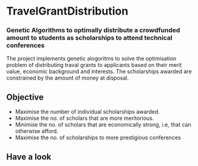 # TravelGrantDistribution
### Genetic Algorithms to optimally distribute a crowdfunded amount to students as scholarships to attend technical conferences

The project implements genetic alogoritms to solve the optimisation problem of distributing traval grants to applicants based on their merit value, economic background and interests.
The scholarships awarded are constrained by the amount of money at disposal.

## Objective
- Maximise the number of individual scholarships awarded.
- Maximise the no. of scholars that are more meritorious.
- Minimise the no. of scholars that are economically strong, i.e, that can otherwise afford.
- Maximise the no. of scholarships to more prestigious conferences

## Have a look

![]()
